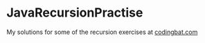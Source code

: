 # JavaRecursionPractise

My solutions for some of the recursion exercises at [codingbat.com](http://codingbat.com)
